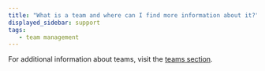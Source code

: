 ```yaml
---
title: "What is a team and where can I find more information about it?"
displayed_sidebar: support
tags:
   - team management
---
```

For additional information about teams, visit the [teams section](../guides/app/features/teams.md).